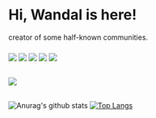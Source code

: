 # Hi, Wandal is here!
creator of some half-known communities.

<h3></h3>
   <a href="https://discord.com/users/354710015829082133" target"blank_"><img src="https://img.shields.io/badge/Wandal%20-111111.svg?&style=for-the-badge&logo=discord&logoColor=white"></a>
   <a href="https://open.spotify.com/user/baturayduman?si=EoQbF_N2SRmgNTEfWFTXwQ" target"blank_"><img src="https://img.shields.io/badge/baturaydumann%20-111111.svg?&style=for-the-badge&logo=spotify&logoColor=white"></a>
   <a href="https://github.com/baturaydumann" target"blank_"><img src="https://img.shields.io/badge/baturaydumann%20-111111.svg?&style=for-the-badge&logo=github&logoColor=white"></a>
<a href="https://www.instagram.com/wandal.tech" target"blank_"><img src="https://img.shields.io/badge/Wandal%20-DC3175.svg?&style=for-the-badge&logo=instagram&logoColor=white"></a>
 <a href="https://discord.gg/batu"><img src="https://img.shields.io/badge/Discord%20Server%20-23FFFFFF.svg?&style=for-the-badge&logo=discord&logoColor=white"></a>
</p>


  ##

<div align="left">
    <a href="https://discord.com/users/3547100158290821332" title="Discord Account"><img src="https://statusapi.baturaydumanoku.repl.co/users/354710015829082133?withPresence=true&withConnections=true"></a>
</div>

<br>

![Anurag's github stats](https://github-readme-stats.vercel.app/api?username=baturaydumann&show_icons=true&hide_title=true&theme=radical&text_color=FF9DD9)
[![Top Langs](https://github-readme-stats.vercel.app/api/top-langs/?username=baturaydumann&layout=compact&text_color=FF9DD9&title_color=FF9DD9&bg_color=141321)](https://github.com/sudis)

